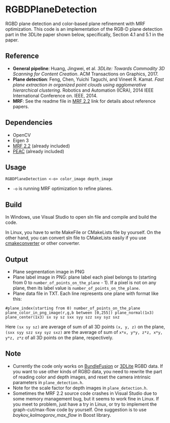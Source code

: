# RGBDPlaneDetection
RGBD plane detection and color-based plane refinement with MRF optimization. This code is an implementation of the RGB-D plane detection part in the 3DLite paper shown below, specifically, Section 4.1 and 5.1 in the paper.

## Reference
- **General pipeline**: Huang, Jingwei, et al. *3DLite: Towards Commodity 3D Scanning for Content Creation*. ACM Transactions on Graphics, 2017.
- **Plane detection**: Feng, Chen, Yuichi Taguchi, and Vineet R. Kamat. *Fast plane extraction in organized point clouds using agglomerative hierarchical clustering*. Robotics and Automation (ICRA), 2014 IEEE International Conference on. IEEE, 2014.
- **MRF**: See the readme file in [MRF 2.2](http://vision.middlebury.edu/MRF/code/) link for details about reference papers.

## Dependencies
- OpenCV
- Eigen 3
- [MRF 2.2](http://vision.middlebury.edu/MRF/code/) (already included)
- [PEAC](http://www-personal.umich.edu/~cforrest/research.html) (already included)

## Usage
```
RGBDPlaneDetection <-o> color_image depth_image
```
- `-o` is running MRF optimization to refine planes.

## Build
In Windows, use Visual Studio to open sln file and compile and build the code.

In Linux, you have to write MakeFile or CMakeLists file by yourself.
On the other hand, you can convert sln file to CMakeLists easily if you use [cmakeconverter](https://github.com/algorys/cmakeconverter) or other converter.

## Output
- Plane segmentation image in PNG
- Plane label image in PNG: plane label each pixel belongs to (starting from 0 to `number_of_points_on_the_plane` - 1). If a pixel is not on any plane, then its label value is `number_of_points_on_the_plane`.
- Plane data file in TXT. Each line represents one plane with format like this:
```
#plane_index(starting from 0) number_of_points_on_the_plane plane_color_in_png_image(r,g,b between [0,255]) plane_normal(1x3) plane_center(1x3) sx sy sz sxx syy szz sxy syz sxz
```
Here `(sx sy sz)` are average of sum of all 3D points `(x, y, z)` on the plane, `(sxx syy szz sxy syz sxz)` are the average of sum of `x*x, y*y, z*z, x*y, y*z, z*z` of all 3D points on the plane, respectively.

## Note
- Currently the code only works on [BundleFusion](http://graphics.stanford.edu/projects/bundlefusion/) or [3DLite](http://graphics.stanford.edu/projects/3dlite/) RGBD data. If you want to use other kinds of RGBD data, you need to rewrite the part of reading color and depth images, and reset the camera intrinsic parameters in `plane_detection.h`.
- Note for the scale factor for depth images in `plane_detection.h`.
- Sometimes the MRF 2.2 source code crashes in Visual Studio due to some memory management bug, but it seems to work fine in Linux. If you meet to problem, just have a try in Linux, or try to implement the graph-cut/max-flow code by yourself. One suggestion is to use *boykov_kolmogorov_max_flow* in Boost library. 
